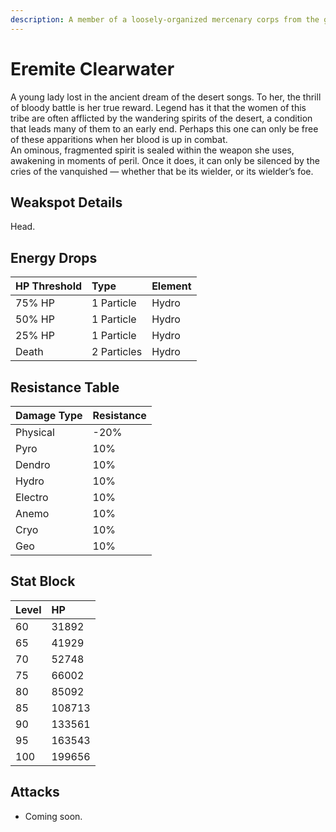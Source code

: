 ```yaml
---
description: A member of a loosely-organized mercenary corps from the golden desert sands. Will work for anyone as long as the pay is good.
---
```


# Eremite Clearwater

A young lady lost in the ancient dream of the desert songs. To her, the thrill of bloody battle is her true reward. Legend has it that the women of this tribe are often afflicted by the wandering spirits of the desert, a condition that leads many of them to an early end. Perhaps this one can only be free of these apparitions when her blood is up in combat.  
An ominous, fragmented spirit is sealed within the weapon she uses, awakening in moments of peril. Once it does, it can only be silenced by the cries of the vanquished — whether that be its wielder, or its wielder’s foe.  

## Weakspot Details

Head.  

## Energy Drops

| HP Threshold | Type | Element |
| :--- | :--- | :--- |
| 75% HP | 1 Particle | Hydro | 
| 50% HP | 1 Particle | Hydro | 
| 25% HP | 1 Particle | Hydro | 
| Death | 2 Particles | Hydro |

## Resistance Table

| Damage Type | Resistance |
| :--- | :--- |
| Physical | -20% |
| Pyro | 10% |
| Dendro | 10% |
| Hydro | 10% |
| Electro | 10% |
| Anemo | 10% |
| Cryo | 10% |
| Geo | 10% |

## Stat Block

| Level | HP |
| :--- | :--- |
| 60 | 31892 |
| 65 | 41929 |
| 70 | 52748 |
| 75 | 66002 |
| 80 | 85092 |
| 85 | 108713 |
| 90 | 133561 |
| 95 | 163543 |
| 100 | 199656 |

## Attacks 

* Coming soon.
